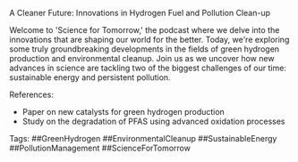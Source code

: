 A Cleaner Future: Innovations in Hydrogen Fuel and Pollution Clean-up

Welcome to 'Science for Tomorrow,' the podcast where we delve into the innovations that are shaping our world for the better. Today, we're exploring some truly groundbreaking developments in the fields of green hydrogen production and environmental cleanup. Join us as we uncover how new advances in science are tackling two of the biggest challenges of our time: sustainable energy and persistent pollution.


References:
- Paper on new catalysts for green hydrogen production
- Study on the degradation of PFAS using advanced oxidation processes

Tags:
##GreenHydrogen ##EnvironmentalCleanup ##SustainableEnergy ##PollutionManagement ##ScienceForTomorrow 